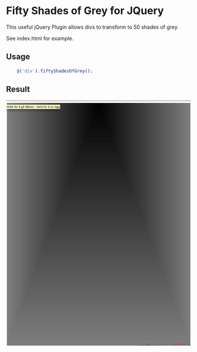 # Fifty Shades of Grey for JQuery

This useful jQuery Plugin allows divs to transform to 50 shades of grey.

See index.html for example.

## Usage

```javascript
    $('div').fiftyShadesOfGrey();
```

## Result


![50 shades of grey](https://github.com/peec/fiftyshadesofgrey/raw/master/screenshots/1.png)